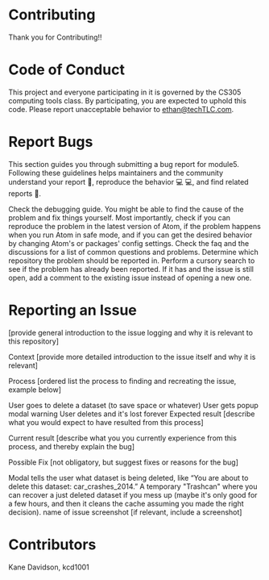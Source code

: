 # Contributing 

Thank you for Contributing!!

# Code of Conduct
This project and everyone participating in it is governed by the CS305 computing tools class. By participating, you are expected to uphold this code. Please report unacceptable behavior to ethan@techTLC.com.

# Report Bugs
This section guides you through submitting a bug report for module5. Following these guidelines helps maintainers and the community understand your report 📝, reproduce the behavior 💻 💻, and find related reports 🔎.

Check the debugging guide. You might be able to find the cause of the problem and fix things yourself. Most importantly, check if you can reproduce the problem in the latest version of Atom, if the problem happens when you run Atom in safe mode, and if you can get the desired behavior by changing Atom's or packages' config settings.
Check the faq and the discussions for a list of common questions and problems.
Determine which repository the problem should be reported in.
Perform a cursory search to see if the problem has already been reported. If it has and the issue is still open, add a comment to the existing issue instead of opening a new one.

# Reporting an Issue

[provide general introduction to the issue logging and why it is relevant to this repository]

Context
[provide more detailed introduction to the issue itself and why it is relevant]

Process
[ordered list the process to finding and recreating the issue, example below]

User goes to delete a dataset (to save space or whatever)
User gets popup modal warning
User deletes and it's lost forever
Expected result
[describe what you would expect to have resulted from this process]

Current result
[describe what you you currently experience from this process, and thereby explain the bug]

Possible Fix
[not obligatory, but suggest fixes or reasons for the bug]

Modal tells the user what dataset is being deleted, like “You are about to delete this dataset: car_crashes_2014.”
A temporary "Trashcan" where you can recover a just deleted dataset if you mess up (maybe it's only good for a few hours, and then it cleans the cache assuming you made the right decision).
name of issue screenshot
[if relevant, include a screenshot]


# Contributors 
Kane Davidson, kcd1001 
